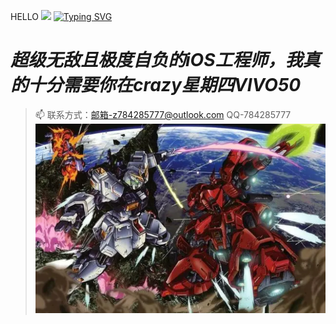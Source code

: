 HELLO
![](https://count.getloli.com/get/@:name?theme=asoul)
[![Typing SVG](https://readme-typing-svg.demolab.com?font=Fira+Code&pause=1000&width=435&lines=%E6%88%91%E5%B0%B1%E6%98%AF%E9%AB%98%E8%BE%BE)](https://git.io/typing-svg)
# ***超级无敌且极度自负的iOS工程师，我真的十分需要你在crazy星期四VIVO50***
> 📫 联系方式：邮箱-z784285777@outlook.com  QQ-784285777
![image.png](https://raw.githubusercontent.com/ArnoVD97/PhotoBed/master/photo202308051055512.png)
